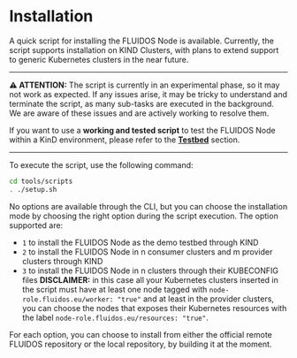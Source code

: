 # Installation

A quick script for installing the FLUIDOS Node is available. Currently, the script supports installation on KIND Clusters, with plans to extend support to generic Kubernetes clusters in the near future.

---

**⚠️ ATTENTION:** The script is currently in an experimental phase, so it may not work as expected. If any issues arise, it may be tricky to understand and terminate the script, as many sub-tasks are executed in the background. We are aware of these issues and are actively working to resolve them.

If you want to use a **working and tested script** to test the FLUIDOS Node within a KinD environment, please refer to the [**Testbed**](../../testbed/kind/README.md) section.

---

To execute the script, use the following command:

```bash
cd tools/scripts
. ./setup.sh
```

No options are available through the CLI, but you can choose the installation mode by choosing the right option during the script execution.
The option supported are:

- `1` to install the FLUIDOS Node as the demo testbed through KIND
- `2` to install the FLUIDOS Node in n consumer clusters and m provider clusters through KIND
- `3` to install the FLUIDOS Node in n clusters through their KUBECONFIG files
  **DISCLAIMER:** in this case all your Kubernetes clusters inserted in the script must have at least one node tagged with `node-role.fluidos.eu/worker: "true"` and at least in the provider clusters, you can choose the nodes that exposes their Kubernetes resources with the label `node-role.fluidos.eu/resources: "true"`.

For each option, you can choose to install from either the official remote FLUIDOS repository or the local repository, by building it at the moment.
